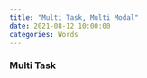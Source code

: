 ```yaml
---
title: "Multi Task, Multi Modal"
date: 2021-08-12 10:00:00
categories: Words
---
```



### Multi Task
